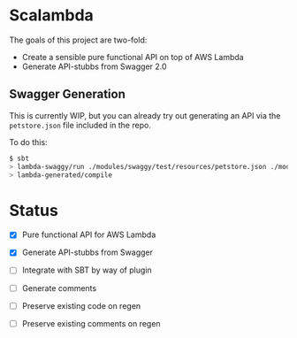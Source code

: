 Scalambda
=========
The goals of this project are two-fold:

- Create a sensible pure functional API on top of AWS Lambda
- Generate API-stubbs from Swagger 2.0

Swagger Generation
------------------
This is currently WIP, but you can already try out generating an API via the
`petstore.json` file included in the repo.

To do this:

```bash
$ sbt
> lambda-swaggy/run ./modules/swaggy/test/resources/petstore.json ./modules/generated/src petstore
> lambda-generated/compile
```

Status
======
- [x] Pure functional API for AWS Lambda
- [x] Generate API-stubbs from Swagger
- [ ] Integrate with SBT by way of plugin
- [ ] Generate comments
- [ ] Preserve existing code on regen
- [ ] Preserve existing comments on regen

